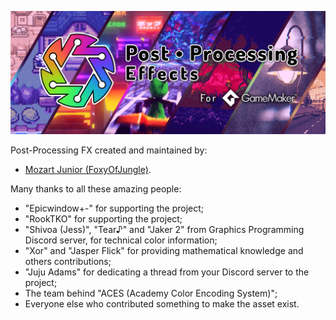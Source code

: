 
![Post-Processing FX](./images/PostProcessingFX_Logo.png ":no-zoom")

Post-Processing FX created and maintained by:  
- <a href="https://twitter.com/foxyofjungle" target="_blank">Mozart Junior (FoxyOfJungle)</a>.


Many thanks to all these amazing people:
- "Epicwindow+-" for supporting the project;
- "RookTKO" for supporting the project;
- "Shivoa (Jess)", "Tear♪" and "Jaker 2" from Graphics Programming Discord server, for technical
color information;
- "Xor" and "Jasper Flick" for providing mathematical knowledge and others contributions;
- "Juju Adams" for dedicating a thread from your Discord server to the project;
- The team behind "ACES (Academy Color Encoding System)";
- Everyone else who contributed something to make the asset exist.

